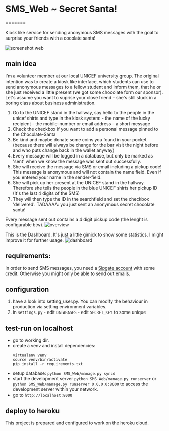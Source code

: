 # SMS_Web ~ Secret Santa!
=======

Kiosk like service for sending anonymous SMS messages with the goal to surprise your friends with a cocolate santa!

![screenshot web](http://www.gerneth.info/wp-content/uploads/2016/12/Nikolaus_main.png)

## main idea
I'm a volunteer member at our local UNICEF university group.
The original intention was to create a kiosk like interface, which students can use to send anonymous messages to a fellow student and inform them, that he or she just received a little present (we got some chocolate form our sponsor). Let's assume you want to suprise your close friend - she's still stuck in a boring class about business administration.

  1. Go to the UNICEF stand in the hallway, say hello to the people in the unicef shirts and type in the kiosk system:
    - the name of the lucky recipient
    - the mobile-number or email address
    - a short message
  2. Check the checkbox if you want to add a personal message pinned to the Chocolate-Santa
  3. Be kind and maybe donate some coins you found in your pocket (because there will always be change for the bar visit the night before and who puts change back in the wallet anyway)
  4. Every message will be logged in a database, but only be marked as 'sent' when we know the message was sent out successfully.
  5. She will receive the message via SMS or email including a pickup code! This message is anonymous and will not contain the name field. Even if you entered your name in the sender-field.
  6. She will pick up her present at the UNICEF stand in the hallway. Therefore she tells the people in the blue UNICEF shirts her pickup ID (It's the last 4 digits of the SMS)
  7. They will then type the ID in the searchfield and set the checkbox 'delivered'. TADAAAA: you just sent an anonymous secret chocolate santa!

Every message sent out contains a 4 digit pickup code (the lenght is configurable btw). 
![overview](http://www.gerneth.info/wp-content/uploads/2016/12/Nikolaus_management.png)

This is the Dashboard. It's just a little gimick to show some statistics. I might improve it for further usage.
![dashboard](http://www.gerneth.info/wp-content/uploads/2016/12/Nikolaus_stats.png)

## requirements:
In order to send SMS messages, you need a [Sipgate account](http://sipgate.de) with some credit. Otherwise you might only be able to send out emails.

## configuration
  1. have a look into setting_user.py. You can modify the behaviour in production via setting environment variables.
  2. in `settings.py`
    - edit `DATABASES`
    - edit `SECRET_KEY` to some unique

## test-run on localhost
- go to working dir.
- create a venv and install dependencies: 
  ```
  virtualenv venv
  source venv/bin/activate
  pip install -r requirements.txt
  ```
- setup database: `python SMS_Web/manage.py syncd`
- start the development server `python SMS_Web/manage.py runserver` 
  or `python SMS_Web/manage.py runserver 0.0.0.0:8000` to access the development server within your network.
- go to `http://localhost:8000`

## deploy to heroku
This project is prepared and configured to work on the heroku cloud. 

